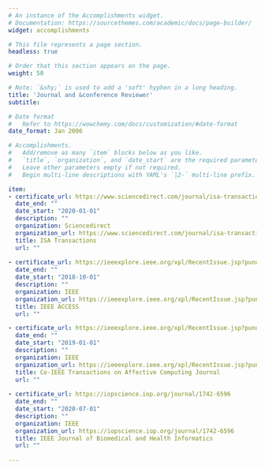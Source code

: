 ```yaml
---
# An instance of the Accomplishments widget.
# Documentation: https://sourcethemes.com/academic/docs/page-builder/
widget: accomplishments

# This file represents a page section.
headless: true

# Order that this section appears on the page.
weight: 50

# Note: `&shy;` is used to add a 'soft' hyphen in a long heading.
title: 'Journal and &conference Reviewer'
subtitle:

# Date format
#   Refer to https://wowchemy.com/docs/customization/#date-format
date_format: Jan 2006

# Accomplishments.
#   Add/remove as many `item` blocks below as you like.
#   `title`, `organization`, and `date_start` are the required parameters.
#   Leave other parameters empty if not required.
#   Begin multi-line descriptions with YAML's `|2-` multi-line prefix.

item:
- certificate_url: https://www.sciencedirect.com/journal/isa-transactions
  date_end: ""
  date_start: "2020-01-01"
  description: ""
  organization: Sciencedirect
  organization_url: https://www.sciencedirect.com/journal/isa-transactions
  title: ISA Transactions  
  url: ""
  
- certificate_url: https://ieeexplore.ieee.org/xpl/RecentIssue.jsp?punumber=6287639
  date_end: ""
  date_start: "2018-10-01"
  description: ""
  organization: IEEE
  organization_url: https://ieeexplore.ieee.org/xpl/RecentIssue.jsp?punumber=6287639
  title: IEEE ACCESS  
  url: ""

- certificate_url: https://ieeexplore.ieee.org/xpl/RecentIssue.jsp?punumber=5165369
  date_end: ""
  date_start: "2019-01-01"
  description: ""
  organization: IEEE
  organization_url: https://ieeexplore.ieee.org/xpl/RecentIssue.jsp?punumber=5165369
  title: Co-IEEE Transactions on Affective Computing Journal 
  url: ""
  
- certificate_url: https://iopscience.iop.org/journal/1742-6596
  date_end: ""
  date_start: "2020-07-01"
  description: ""
  organization: IEEE
  organization_url: https://iopscience.iop.org/journal/1742-6596
  title: IEEE Journal of Biomedical and Health Informatics 
  url: ""  
  
---
```

